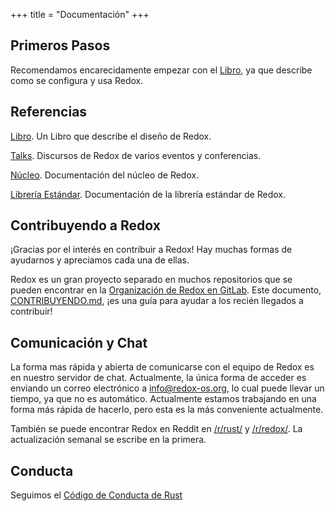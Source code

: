 +++
title = "Documentación"
+++

## Primeros Pasos

Recomendamos encarecidamente empezar con el [Libro](https://doc.redox-os.org/book/), ya que describe como se configura y usa Redox.

## Referencias

[Libro](https://doc.redox-os.org/book/). Un Libro que describe el diseño de Redox.

[Talks](/talks/). Discursos de Redox de varios eventos y conferencias.

[Núcleo](https://doc.redox-os.org/kernel/kernel/). Documentación del núcleo de Redox.

[Librería Estándar](https://doc.redox-os.org/std/std/). Documentación de la librería estándar de Redox.

## Contribuyendo a Redox

¡Gracias por el interés en contribuir a Redox!
Hay muchas formas de ayudarnos y apreciamos cada una de ellas.

Redox es un gran proyecto separado en muchos repositorios que se pueden encontrar en la
[Organización de Redox en GitLab](https://gitlab.redox-os.org/redox-os). Este documento,
[CONTRIBUYENDO.md](https://gitlab.redox-os.org/redox-os/redox/blob/master/CONTRIBUTING.md),
 ¡es una guía para ayudar a los recién llegados a contribuir!

## Comunicación y Chat

La forma mas rápida y abierta de comunicarse con el equipo de Redox es en
nuestro servidor de chat. Actualmente, la única forma de acceder es enviando
un correo electrónico a [info@redox-os.org](mailto:info@redox-os.org),
lo cual puede llevar un tiempo, ya que no es automático. Actualmente estamos
trabajando en una forma más rápida de hacerlo, pero esta es la más
conveniente actualmente.

También se puede encontrar Redox en Reddit en
[/r/rust/](https://www.reddit.com/r/rust) y
[/r/redox/](https://www.reddit.com/r/redox). La actualización semanal se
escribe en la primera.

## Conducta

Seguimos el [Código de Conducta de Rust](https://www.rust-lang.org/policies/code-of-conduct)
